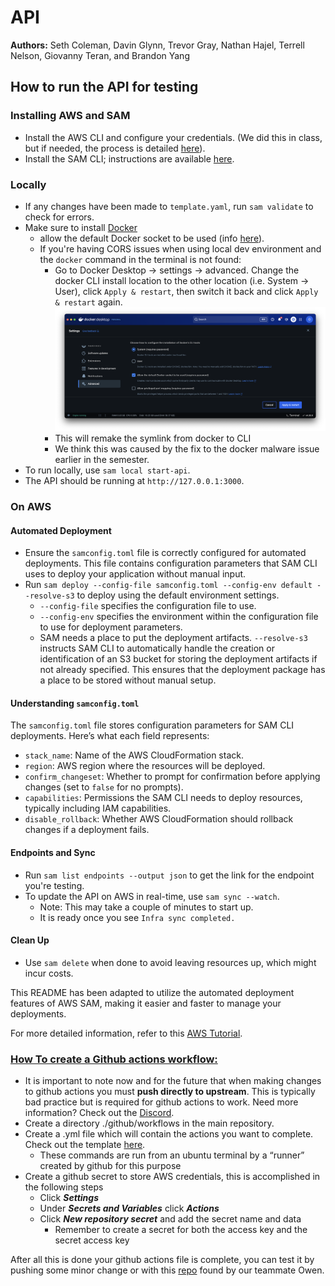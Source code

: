 # API
**Authors:** Seth Coleman, Davin Glynn, Trevor Gray, Nathan Hajel, Terrell Nelson, Giovanny Teran, and Brandon Yang
## How to run the API for testing

### Installing AWS and SAM
- Install the AWS CLI and configure your credentials. (We did this in class, but if needed, the process is detailed [here](https://docs.aws.amazon.com/serverless-application-model/latest/developerguide/prerequisites.html)).
- Install the SAM CLI; instructions are available [here](https://docs.aws.amazon.com/serverless-application-model/latest/developerguide/install-sam-cli.html).

### Locally
- If any changes have been made to `template.yaml`, run `sam validate` to check for errors.
- Make sure to install [Docker](https://www.docker.com/get-started/)    
  - allow the default Docker socket to be used (info [here](https://stackoverflow.com/a/77926411)).
  - If you're having CORS issues when using local dev environment and the `docker` command in the terminal is not found: 
    - Go to Docker Desktop -> settings -> advanced. Change the docker CLI install location to the other location (i.e. System -> User), click `Apply & restart`, then switch it back and click `Apply & restart` again.
  ![docker settings](./documentation/Images/docker-configuration-snapshot.png)
    - This will remake the symlink from docker to CLI
    - We think this was caused by the fix to the docker malware issue earlier in the semester.
- To run locally, use `sam local start-api`.
- The API should be running at `http://127.0.0.1:3000`. 

### On AWS
#### Automated Deployment
- Ensure the `samconfig.toml` file is correctly configured for automated deployments. This file contains configuration parameters that SAM CLI uses to deploy your application without manual input.
- Run `sam deploy --config-file samconfig.toml --config-env default --resolve-s3` to deploy using the default environment settings.
  - `--config-file` specifies the configuration file to use.
  - `--config-env` specifies the environment within the configuration file to use for deployment parameters.
  - SAM needs a place to put the deployment artifacts. `--resolve-s3` instructs SAM CLI to automatically handle the creation or identification of an S3 bucket for storing the deployment artifacts if not already specified. This ensures that the deployment package has a place to be stored without manual setup.

#### Understanding `samconfig.toml`
The `samconfig.toml` file stores configuration parameters for SAM CLI deployments. Here’s what each field represents:
- `stack_name`: Name of the AWS CloudFormation stack.
- `region`: AWS region where the resources will be deployed.
- `confirm_changeset`: Whether to prompt for confirmation before applying changes (set to `false` for no prompts).
- `capabilities`: Permissions the SAM CLI needs to deploy resources, typically including IAM capabilities.
- `disable_rollback`: Whether AWS CloudFormation should rollback changes if a deployment fails.

#### Endpoints and Sync
- Run `sam list endpoints --output json` to get the link for the endpoint you're testing.
- To update the API on AWS in real-time, use `sam sync --watch`.
    - Note: This may take a couple of minutes to start up.
    - It is ready once you see `Infra sync completed.`

#### Clean Up
- Use `sam delete` when done to avoid leaving resources up, which might incur costs.

This README has been adapted to utilize the automated deployment features of AWS SAM, making it easier and faster to manage your deployments. 

For more detailed information, refer to this [AWS Tutorial](https://docs.aws.amazon.com/serverless-application-model/latest/developerguide/serverless-getting-started-hello-world.html#serverless-getting-started-hello-world-delete).

### <ins>How To create a Github actions workflow:</ins>

- It is important to note now and for the future that when making changes to github actions you must **push directly to upstream**.  This is typically bad practice but is required for github actions to work.  Need more information? Check out the  [Discord](https://discord.com/channels/1332506599020822620/1333536321515290646/1336078961943380030).
- Create a directory ./github/workflows in the main repository. 
- Create a .yml file which will contain the actions you want to complete.  Check out the template [here](https://github.com/mirrulations/CIWebTest/blob/main/.github/workflows/github-actions-demo.yml).
    - These commands are run from an ubuntu terminal by a “runner” created by github for this purpose
- Create a github secret to store AWS credentials, this is accomplished in the following steps
    - Click _**Settings**_
    - Under _**Secrets and Variables**_ click _**Actions**_
    - Click _**New repository secret**_ and add the secret name and data
        - Remember to create a secret for both the access key and the secret access key

After all this is done your github actions file is complete, you can test it by pushing some minor change or with this [repo](https://github.com/nektos/act) found by our teammate Owen.
